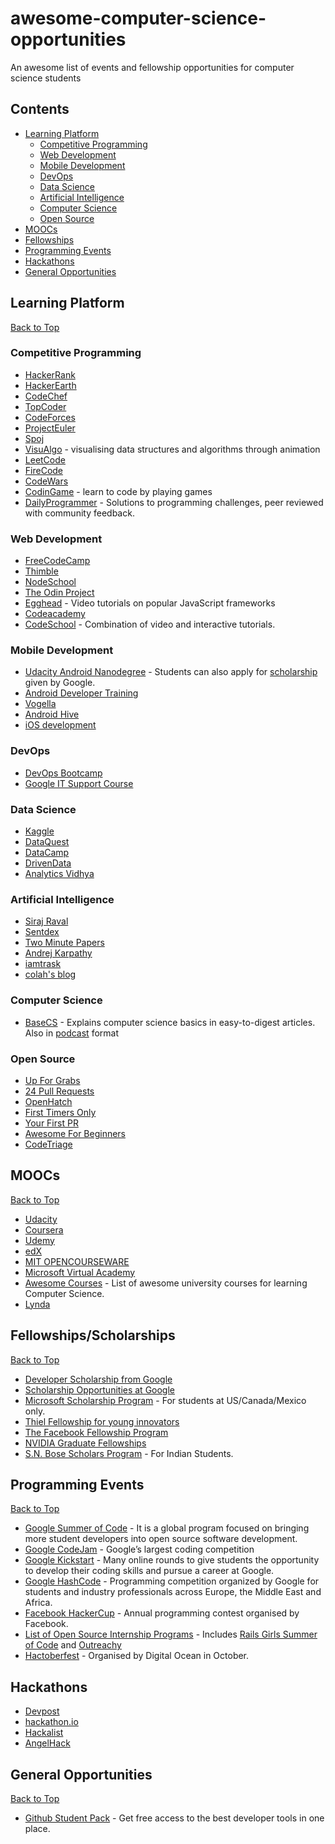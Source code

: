# awesome-computer-science-opportunities
An awesome list of events and fellowship opportunities for computer science students

## Contents

 - [Learning Platform](#learning-platform)
   - [Competitive Programming](#competitive-programming)
   - [Web Development](#web-development)
   - [Mobile Development](#mobile-development)
   - [DevOps](#devops)
   - [Data Science](#data-science)
   - [Artificial Intelligence](#artificial-intelligence)
   - [Computer Science](#computer-science)
   - [Open Source](#open-source)
 - [MOOCs](#moocs)
 - [Fellowships](#fellowshipsscholarships)
 - [Programming Events](#programming-events)
 - [Hackathons](#hackathons)
 - [General Opportunities](#general-opportunities)

## Learning Platform

[Back to Top](#contents)

 ### Competitive Programming

 * [HackerRank](http://hackerrank.com)
 * [HackerEarth](http://hackerearth.com)
 * [CodeChef](http://codechef.com)
 * [TopCoder](http://topcoder.com)
 * [CodeForces](http://codeforces.com)
 * [ProjectEuler](http://projecteuler.net)
 * [Spoj](http://spoj.com)
 * [VisuAlgo](https://visualgo.net/en) - visualising data structures and algorithms through animation
 * [LeetCode](https://leetcode.com)
 * [FireCode](https://www.firecode.io/)
 * [CodeWars](https://www.codewars.com/)
 * [CodinGame](https://www.codingame.com/) - learn to code by playing games
 * [DailyProgrammer](https://www.reddit.com/r/dailyprogrammer/) - Solutions to programming challenges, peer reviewed with community feedback.

 ### Web Development

 * [FreeCodeCamp](http://freecodecamp.com)
 * [Thimble](https://thimble.mozilla.org/en-US/)
 * [NodeSchool](https://nodeschool.io)
 * [The Odin Project](https://www.theodinproject.com/)
 * [Egghead](https://egghead.io/) - Video tutorials on popular JavaScript frameworks
 * [Codeacademy](https://www.codecademy.com/)
 * [CodeSchool](https://www.codeschool.com/) - Combination of video and interactive tutorials.

 ### Mobile Development

 * [Udacity Android Nanodegree](https://in.udacity.com/course/android-developer-nanodegree-by-google--nd801) - Students can also apply for [scholarship](https://in.udacity.com/google-india-scholarships) given by Google.
 * [Android Developer Training](https://developer.android.com/training/index.html)
 * [Vogella](http://www.vogella.com/tutorials/android.html)
 * [Android Hive](https://www.androidhive.info)
 * [iOS development](https://in.udacity.com/course/intro-to-ios-app-development-with-swift--ud585)

 ### DevOps

 * [DevOps Bootcamp](http://devopsbootcamp.osuosl.org/start-here.html)
 * [Google IT Support Course](https://www.coursera.org/specializations/google-it-support)

 ### Data Science

 * [Kaggle](http://kaggle.com)
 * [DataQuest](http://dataquest.io)
 * [DataCamp](http://datacamp.com)
 * [DrivenData](https://www.drivendata.org/)
 * [Analytics Vidhya](http://analyticsvidhya.com)

 ### Artificial Intelligence

 * [Siraj Raval](https://www.youtube.com/channel/UCWN3xxRkmTPmbKwht9FuE5A)
 * [Sentdex](https://www.youtube.com/user/sentdex)
 * [Two Minute Papers](https://www.youtube.com/user/keeroyz)
 * [Andrej Karpathy](http://karpathy.github.io/)
 * [iamtrask](http://iamtrask.github.io/)  
 * [colah's blog](http://colah.github.io/)
 
 ### Computer Science
 * [BaseCS](https://medium.com/basecs) - Explains computer science basics in easy-to-digest articles. Also in [podcast](https://www.codenewbie.org/basecs) format

 ### Open Source

 * [Up For Grabs](http://up-for-grabs.net/#/)
 * [24 Pull Requests](https://24pullrequests.com)
 * [OpenHatch](https://openhatch.org/search/)
 * [First Timers Only](http://www.firsttimersonly.com)
 * [Your First PR](http://yourfirstpr.github.io/)  
 * [Awesome For Beginners](https://github.com/MunGell/awesome-for-beginners)
 * [CodeTriage](https://www.codetriage.com/)

## MOOCs

[Back to Top](#contents)

* [Udacity](http://udacity.com)
* [Coursera](http://coursera.org)
* [Udemy](http://udemy.com)
* [edX](https://www.edx.org)
* [MIT OPENCOURSEWARE](https://ocw.mit.edu/courses/find-by-department/)
* [Microsoft Virtual Academy](https://mva.microsoft.com)
* [Awesome Courses](https://github.com/prakhar1989/awesome-courses) - List of awesome university courses for learning Computer Science.
* [Lynda](https://www.lynda.com)

## Fellowships/Scholarships

[Back to Top](#contents)

* [Developer Scholarship from Google](https://in.udacity.com/google-india-scholarships)
* [Scholarship Opportunities at Google](https://edu.google.com/scholarships/)
* [Microsoft Scholarship Program](https://careers.microsoft.com/students/scholarships) - For students at US/Canada/Mexico  only.
* [Thiel Fellowship for young innovators](http://thielfellowship.org)
* [The Facebook Fellowship Program](https://research.fb.com/programs/fellowship/)
* [NVIDIA Graduate Fellowships](http://research.nvidia.com/graduate-fellowships)
* [S.N. Bose Scholars Program](http://iusstf.org/story/53-74-For-Indian-Students.html) - For Indian Students.

## Programming Events

[Back to Top](#contents)

* [Google Summer of Code](https://summerofcode.withgoogle.com) - It is a global program focused on bringing more student developers into open source software development.
* [Google CodeJam](https://code.google.com/codejam/) - Google’s largest coding competition
* [Google Kickstart](https://code.google.com/codejam/kickstart/) - Many online rounds to give students the opportunity to develop their coding skills and pursue a career at Google.
* [Google HashCode](https://hashcode.withgoogle.com) - Programming competition organized by Google for students and industry professionals across Europe, the Middle East and Africa.
* [Facebook HackerCup](https://www.facebook.com/hackercup/) - Annual programming contest organised by Facebook.
* [List of Open Source Internship Programs](https://github.com/tapasweni-pathak/SOC-Programs) - Includes [Rails Girls Summer of Code](https://railsgirlssummerofcode.org/) and [Outreachy](https://www.outreachy.org/)
* [Hactoberfest](https://hacktoberfest.digitalocean.com) - Organised by Digital Ocean in October.

## Hackathons

* [Devpost](http://devpost.com/hackathons)
* [hackathon.io](http://hackathon.io)
* [Hackalist](https://www.hackalist.org)
* [AngelHack](https://angelhack.com)

## General Opportunities

[Back to Top](#contents)

* [Github Student Pack](https://education.github.com/pack) - Get free access to the best developer tools in one place.
